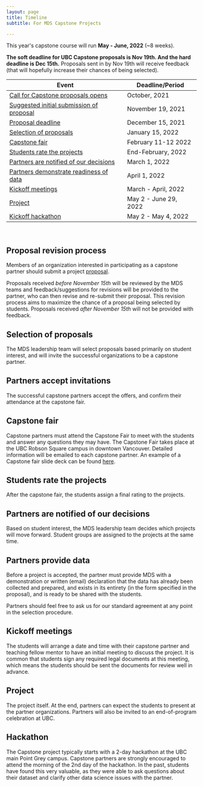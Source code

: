 ```yaml
---
layout: page
title: Timeline
subtitle: For MDS Capstone Projects

---
```


This year's capstone course will run __May - June, 2022__ (~8 weeks).

**The soft deadline for UBC Capstone proposals is Nov 19th. And the hard deadline is Dec 15th.** Proposals sent in by Nov 19th will receive feedback (that will hopefully increase their chances of being selected).

| Event                                                                                          | Deadline/Period       |
|------------------------------------------------------------------------------------------------|-----------------------|
| [Call for Capstone proposals opens](https://ubc-mds.github.io/capstone/proposal/) | October, 2021         |
| [Suggested initial submission of proposal](#proposal-revision-process)                         | November 19, 2021     |
| [Proposal deadline](#proposal-revision-process)                                                | December 15, 2021     |
| [Selection of proposals](#selection-of-proposals)                                              | January 15, 2022      |
| [Capstone fair](#capstone-fair)                                                                | February 11-12 2022   |
| [Students rate the projects](#students-rate-the-projects)                                      | End-February, 2022    |
| [Partners are notified of our decisions](#partners-are-notified-of-our-decisions)              | March 1, 2022         |
| [Partners demonstrate readiness of data](#partners-provide-data)                               | April 1, 2022         |
| [Kickoff meetings](#kickoff-meetings)                                                          | March - April, 2022   |
| [Project](#project)                                                                            | May 2 - June 29, 2022 |
| [Kickoff hackathon](#hackathon)                                                                | May 2 - May 4, 2022   |

<br>

## Proposal revision process

Members of an organization interested in participating as a capstone partner should submit a project [proposal](https://ubc-mds.github.io/capstone/proposal/).

Proposals received *before November 15th* will be reviewed by the MDS teams and feedback/suggestions for revisions will be provided to the partner, who can then revise and re-submit their proposal. This revision process aims to maximize the chance of a proposal being selected by students. Proposals received *after November 15th* will not be provided with feedback.

## Selection of proposals

The MDS leadership team will select proposals based primarily on student interest, and will invite the successful organizations to be a capstone partner.

## Partners accept invitations

The successful capstone partners accept the offers, and confirm their attendance at the capstone fair.

## Capstone fair

Capstone partners must attend the Capstone Fair to meet with the students and answer any questions they may have. The Capstone Fair takes place at the UBC Robson Square campus in downtown Vancouver. Detailed information will be emailed to each capstone partner. An example of a Capstone fair slide deck can be found [here](/capstone/Sauder2019CapstoneFair.pdf).

## Students rate the projects

After the capstone fair, the students assign a final rating to the projects.

## Partners are notified of our decisions

Based on student interest, the MDS leadership team decides which projects will move forward. Student groups are assigned to the projects at the same time.

## Partners provide data

Before a project is accepted, the partner must provide MDS with a demonstration or written (email) declaration that the data has already been collected and prepared, and exists in its entirety (in the form specified in the proposal), and is ready to be shared with the students.

Partners should feel free to ask us for our standard agreement at any point in the selection procedure.

## Kickoff meetings

The students will arrange a date and time with their capstone partner and teaching fellow mentor to have an initial meeting to discuss the project. It is common that students sign any required legal documents at this meeting, which means the students should be sent the documents for review well in advance.

## Project

The project itself. At the end, partners can expect the students to present at the partner organizations. Partners will also be invited to an end-of-program celebration at UBC.

## Hackathon

The Capstone project typically starts with a 2-day hackathon at the UBC main Point Grey campus. Capstone partners are strongly encouraged to attend the morning of the 2nd day of the hackathon. In the past, students have found this very valuable, as they were able to ask questions about their dataset and clarify other data science issues with the partner.
